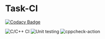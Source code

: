 # Task-CI

[![Codacy Badge](https://api.codacy.com/project/badge/Grade/4d806c62f64c4b4db42c2fdd2af08604)](https://app.codacy.com/manual/99002481/Task-CI?utm_source=github.com&utm_medium=referral&utm_content=99002481/Task-CI&utm_campaign=Badge_Grade_Dashboard)

![C/C++ CI](https://github.com/99002481/Task-CI/workflows/C/C++%20CI/badge.svg) ![Unit testing](https://github.com/99002481/Task-CI/workflows/Unit%20testing/badge.svg)
![cppcheck-action](https://github.com/99002481/Task-CI/workflows/cppcheck-action/badge.svg?branch=master)
